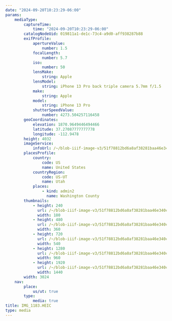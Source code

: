 ```yaml
---
date: "2024-09-20T10:23:29-06:00"
params:
    mediaType:
        captureTime:
            time: "2024-09-20T10:23:29-06:00"
        catalogNodeUid: 019811a1-de1c-73c4-a9d0-aff938287b88
        exifProfile:
            apertureValue:
                number: 1.5
            focalLength:
                number: 5.7
            iso:
                number: 50
            lensMake:
                string: Apple
            lensModel:
                string: iPhone 13 Pro back triple camera 5.7mm f/1.5
            make:
                string: Apple
            model:
                string: iPhone 13 Pro
            shutterSpeedValue:
                number: 4273.504257116458
        geoCoordinates:
            elevation: 1870.9649446494466
            latitude: 37.27087777777778
            longitude: -112.9478
        height: 4032
        imageService:
            infoUrl: /~/blob-iiif-image-v3/51f78812bd6a8af38281baa46e340ca7c5efd29fe8b6c5b887d496330efb164a/info.json
        placesProfile:
            country:
                code: US
                name: United States
            countryRegion:
                code: US-UT
                name: Utah
            places:
                - kind: admin2
                  name: Washington County
        thumbnails:
            - height: 240
              url: /~/blob-iiif-image-v3/51f78812bd6a8af38281baa46e340ca7c5efd29fe8b6c5b887d496330efb164a/full/180%2C240/0/default.jpg
              width: 180
            - height: 480
              url: /~/blob-iiif-image-v3/51f78812bd6a8af38281baa46e340ca7c5efd29fe8b6c5b887d496330efb164a/full/360%2C480/0/default.jpg
              width: 360
            - height: 720
              url: /~/blob-iiif-image-v3/51f78812bd6a8af38281baa46e340ca7c5efd29fe8b6c5b887d496330efb164a/full/540%2C720/0/default.jpg
              width: 540
            - height: 1280
              url: /~/blob-iiif-image-v3/51f78812bd6a8af38281baa46e340ca7c5efd29fe8b6c5b887d496330efb164a/full/960%2C1280/0/default.jpg
              width: 960
            - height: 1920
              url: /~/blob-iiif-image-v3/51f78812bd6a8af38281baa46e340ca7c5efd29fe8b6c5b887d496330efb164a/full/1440%2C1920/0/default.jpg
              width: 1440
        width: 3024
    nav:
        place:
            us/ut: true
        type:
            media: true
title: IMG_1183.HEIC
type: media
---
```

